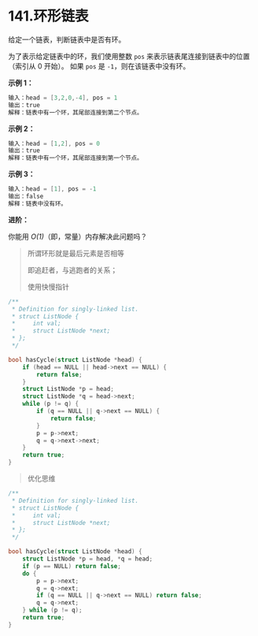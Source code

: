 # 141.环形链表

给定一个链表，判断链表中是否有环。

为了表示给定链表中的环，我们使用整数 `pos` 来表示链表尾连接到链表中的位置（索引从 0 开始）。 如果 `pos` 是 `-1`，则在该链表中没有环。

 

**示例 1：**

```c
输入：head = [3,2,0,-4], pos = 1
输出：true
解释：链表中有一个环，其尾部连接到第二个节点。
```

**示例 2：**

```c
输入：head = [1,2], pos = 0
输出：true
解释：链表中有一个环，其尾部连接到第一个节点。
```

**示例 3：**

```c
输入：head = [1], pos = -1
输出：false
解释：链表中没有环。
```

 

**进阶：**

你能用 *O(1)*（即，常量）内存解决此问题吗？

> 所谓环形就是最后元素是否相等
>
> 即追赶者，与逃跑者的关系；
>
> 使用快慢指针

```c
/**
 * Definition for singly-linked list.
 * struct ListNode {
 *     int val;
 *     struct ListNode *next;
 * };
 */

bool hasCycle(struct ListNode *head) {
    if (head == NULL || head->next == NULL) {
        return false;
    }    
    struct ListNode *p = head;
    struct ListNode *q = head->next;
    while (p != q) {
        if (q == NULL || q->next == NULL) {
            return false;
        }
        p = p->next;
        q = q->next->next;
    }
    return true;
}
```

> 优化思维

```c
/**
 * Definition for singly-linked list.
 * struct ListNode {
 *     int val;
 *     struct ListNode *next;
 * };
 */

bool hasCycle(struct ListNode *head) {
    struct ListNode *p = head, *q = head;
    if (p == NULL) return false;
    do {
        p = p->next;
        q = q->next;
        if (q == NULL || q->next == NULL) return false;
        q = q->next;
    } while (p != q);
    return true;
}
```

